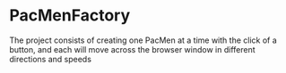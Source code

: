 # PacMenFactory
The project consists of creating one PacMen at a time with the click of a button, and each will move across the browser window in different directions and speeds
